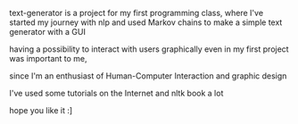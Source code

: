 text-generator is a project for my first programming class, where I've started my journey with nlp and used Markov chains to make a simple text generator with a GUI

having a possibility to interact with users graphically even in my first project was important to me,

since I'm an enthusiast of Human-Computer Interaction and graphic design

I've used some tutorials on the Internet and nltk book a lot

hope you like it :]
